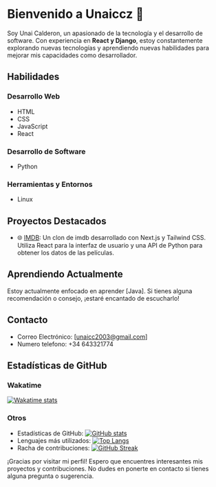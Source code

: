 # Bienvenido a Unaiccz 👋

Soy Unai Calderon, un apasionado de la tecnología y el desarrollo de software. Con experiencia en **React y Django**, estoy constantemente explorando nuevas tecnologías y aprendiendo nuevas habilidades para mejorar mis capacidades como desarrollador.

## Habilidades

### Desarrollo Web
- HTML
- CSS
- JavaScript
- React

### Desarrollo de Software
- Python

### Herramientas y Entornos
- Linux

## Proyectos Destacados

- 🌐 [IMDB](https://github.com/unaiccz/idmb): Un clon de imdb desarrollado con Next.js y Tailwind CSS. Utiliza React para la interfaz de usuario y una API de Python para obtener los datos de las películas.

## Aprendiendo Actualmente

Estoy actualmente enfocado en aprender [Java]. Si tienes alguna recomendación o consejo, ¡estaré encantado de escucharlo!

## Contacto

- Correo Electrónico: [unaicc2003@gmail.com]
- Numero telefono: +34 643321774

## Estadísticas de GitHub

### Wakatime 
[![Wakatime stats](https://github-readme-stats.vercel.app/api/wakatime?username=unaiccz&api_key=waka_133d67d5-d34d-4062-8519-b6a88ea8fe86)](https://github.com/anuraghazra/github-readme-stats)

### Otros
- Estadísticas de GitHub: [![GitHub stats](https://github-readme-stats.vercel.app/api?username=unaiccz&show_icons=true&theme=chartreuse-dark)](https://github.com/anuraghazra/github-readme-stats)
- Lenguajes más utilizados: [![Top Langs](https://github-readme-stats.vercel.app/api/top-langs/?username=unaiccz&layout=compact&theme=chartreuse-dark)](https://github.com/anuraghazra/github-readme-stats)
- Racha de contribuciones: [![GitHub Streak](https://github-readme-streak-stats.herokuapp.com/?user=unaiccz&theme=tokyonight)](https://git.io/streak-stats)

¡Gracias por visitar mi perfil! Espero que encuentres interesantes mis proyectos y contribuciones. No dudes en ponerte en contacto si tienes alguna pregunta o sugerencia.
